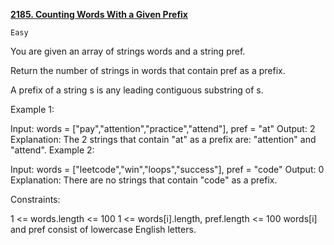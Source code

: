 [**2185. Counting Words With a Given Prefix**](https://leetcode.com/problems/counting-words-with-a-given-prefix/)

    Easy

You are given an array of strings words and a string pref.

Return the number of strings in words that contain pref as a prefix.

A prefix of a string s is any leading contiguous substring of s.



Example 1:

Input: words = ["pay","attention","practice","attend"], pref = "at"
Output: 2
Explanation: The 2 strings that contain "at" as a prefix are: "attention" and "attend".
Example 2:

Input: words = ["leetcode","win","loops","success"], pref = "code"
Output: 0
Explanation: There are no strings that contain "code" as a prefix.


Constraints:

1 <= words.length <= 100
1 <= words[i].length, pref.length <= 100
words[i] and pref consist of lowercase English letters.